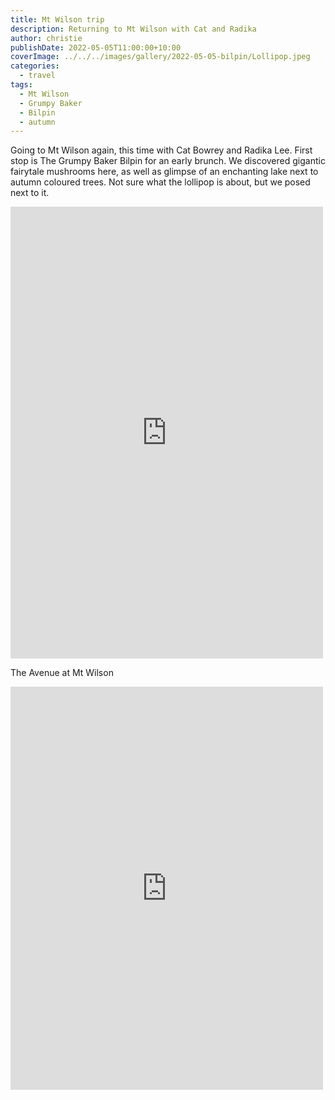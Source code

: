 ```yaml
---
title: Mt Wilson trip
description: Returning to Mt Wilson with Cat and Radika
author: christie
publishDate: 2022-05-05T11:00:00+10:00
coverImage: ../../../images/gallery/2022-05-05-bilpin/Lollipop.jpeg
categories:
  - travel
tags:
  - Mt Wilson
  - Grumpy Baker
  - Bilpin
  - autumn
---
```


Going to Mt Wilson again, this time with Cat Bowrey and Radika Lee. First stop is The Grumpy Baker Bilpin for an early brunch. We discovered gigantic fairytale mushrooms here, as well as glimpse of an enchanting lake next to autumn coloured trees. Not sure what the lollipop is about, but we posed next to it.

<iframe src="https://www.facebook.com/plugins/post.php?href=https%3A%2F%2Fwww.facebook.com%2Fchris1.tham%2Fposts%2Fpfbid0Yf5QNxi8SXvuFkaHhCRT3TX2vx2U2bzbX68S2HkiLgx85HxUQsDB3w84MzQSfXCVl&show_text=true&width=500" width="500" height="723" style="border:none;overflow:hidden" scrolling="no" frameborder="0" allowfullscreen="true" allow="autoplay; clipboard-write; encrypted-media; picture-in-picture; web-share"></iframe>

The Avenue at Mt Wilson

<iframe src="https://www.facebook.com/plugins/post.php?href=https%3A%2F%2Fwww.facebook.com%2Fchris1.tham%2Fposts%2Fpfbid02ENs65UUzEmZnykesR1zpaKwasvyQTNet8aV4GoGPER4ViEC2Yzi9pvjptrMxocqSl&show_text=true&width=500" width="500" height="645" style="border:none;overflow:hidden" scrolling="no" frameborder="0" allowfullscreen="true" allow="autoplay; clipboard-write; encrypted-media; picture-in-picture; web-share"></iframe>
